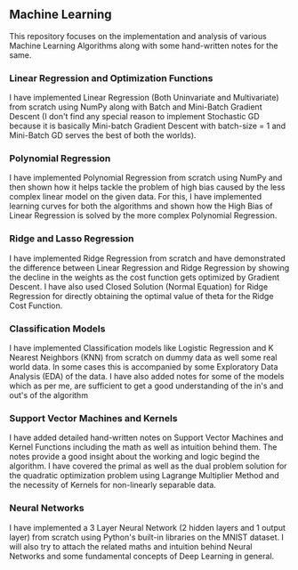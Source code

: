 ## Machine Learning
This repository focuses on the implementation and analysis of various Machine Learning Algorithms along with some hand-written notes for the same. 


### Linear Regression and Optimization Functions
I have implemented Linear Regression (Both Uninvariate and Multivariate) from scratch using NumPy along with Batch and Mini-Batch Gradient Descent (I don't find any special reason to implement Stochastic GD because it is basically Mini-batch Gradient Descent with batch-size = 1 and Mini-Batch GD serves the best of both the worlds).

### Polynomial Regression
I have implemented Polynomial Regression from scratch using NumPy and then shown how it helps tackle the problem of high bias caused by the less complex linear model on the given data. For this, I have implemented learning curves for both the algorithms and shown how the High Bias of Linear Regression is solved by the more complex Polynomial Regression.

### Ridge and Lasso Regression
I have implemented Ridge Regression from scratch and have demonstrated the difference between Linear Regression and Ridge Regression by showing the decline in the weights as the cost function gets optimized by Gradient Descent. I have also used Closed Solution (Normal Equation) for Ridge Regression for directly obtaining the optimal value of theta for the Ridge Cost Function.

### Classification Models
I have implemented Classification models like Logistic Regression and K Nearest Neighbors (KNN) from scratch on dummy data as well some real world data. In some cases this is accompanied by some Exploratory Data Analysis (EDA) of the data. I have also added notes for some of the models which as per me, are sufficient to get a good understanding of the in's and out's of the algorithm

### Support Vector Machines and Kernels
I have added detailed hand-written notes on Support Vector Machines and Kernel Functions including the math as well as intuition behind them. The notes provide a good insight about the working and logic begind the algorithm. I have covered the primal as well as the dual problem solution for the quadratic optimization problem using Lagrange Multiplier Method and the necessity of Kernels for non-linearly separable data.

### Neural Networks
I have implemented a 3 Layer Neural Network (2 hidden layers and 1 output layer) from scratch using Python's built-in libraries on the MNIST dataset. I will also try to attach the related maths and intuition behind Neural Networks and some fundamental concepts of Deep Learning in general.
